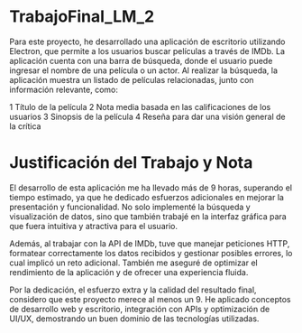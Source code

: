# TrabajoFinal_LM_2

Para este proyecto, he desarrollado una aplicación de escritorio utilizando Electron, que permite a los usuarios buscar películas a través de IMDb. La aplicación cuenta con una barra de búsqueda, donde el usuario puede ingresar el nombre de una película o un actor. Al realizar la búsqueda, la aplicación muestra un listado de películas relacionadas, junto con información relevante, como:

1 Título de la película
2 Nota media basada en las calificaciones de los usuarios
3 Sinopsis de la película
4 Reseña para dar una visión general de la crítica
# Justificación del Trabajo y Nota
El desarrollo de esta aplicación me ha llevado más de 9 horas, superando el tiempo estimado, ya que he dedicado esfuerzos adicionales en mejorar la presentación y funcionalidad. No solo implementé la búsqueda y visualización de datos, sino que también trabajé en la interfaz gráfica para que fuera intuitiva y atractiva para el usuario.

Además, al trabajar con la API de IMDb, tuve que manejar peticiones HTTP, formatear correctamente los datos recibidos y gestionar posibles errores, lo cual implicó un reto adicional. También me aseguré de optimizar el rendimiento de la aplicación y de ofrecer una experiencia fluida.

Por la dedicación, el esfuerzo extra y la calidad del resultado final, considero que este proyecto merece al menos un 9. He aplicado conceptos de desarrollo web y escritorio, integración con APIs y optimización de UI/UX, demostrando un buen dominio de las tecnologías utilizadas.
